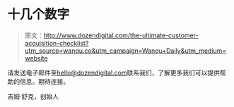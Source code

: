 # 十几个数字

> 原文：<http://www.dozendigital.com/the-ultimate-customer-acquisition-checklist?utm_source=wanqu.co&utm_campaign=Wanqu+Daily&utm_medium=website>

请发送电子邮件至[hello@dozendigital.com](mailto:hello@dozendigital.com)联系我们，了解更多我们可以提供帮助的信息。期待连接。

吉姆·舒克，创始人
